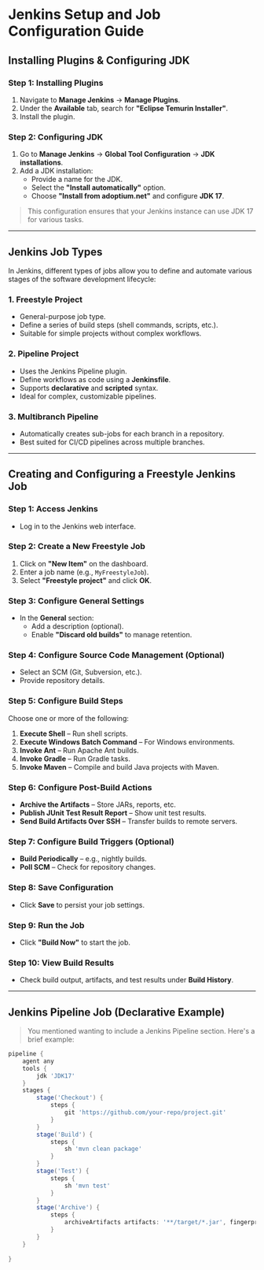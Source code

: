 # Jenkins Setup and Job Configuration Guide

## Installing Plugins & Configuring JDK

### Step 1: Installing Plugins

1. Navigate to **Manage Jenkins** → **Manage Plugins**.
2. Under the **Available** tab, search for **"Eclipse Temurin Installer"**.
3. Install the plugin.

### Step 2: Configuring JDK

1. Go to **Manage Jenkins** → **Global Tool Configuration** → **JDK installations**.
2. Add a JDK installation:
   - Provide a name for the JDK.
   - Select the **"Install automatically"** option.
   - Choose **"Install from adoptium.net"** and configure **JDK 17**.

> This configuration ensures that your Jenkins instance can use JDK 17 for various tasks.

---

## Jenkins Job Types

In Jenkins, different types of jobs allow you to define and automate various stages of the software development lifecycle:

### 1. Freestyle Project

- General-purpose job type.
- Define a series of build steps (shell commands, scripts, etc.).
- Suitable for simple projects without complex workflows.

### 2. Pipeline Project

- Uses the Jenkins Pipeline plugin.
- Define workflows as code using a **Jenkinsfile**.
- Supports **declarative** and **scripted** syntax.
- Ideal for complex, customizable pipelines.

### 3. Multibranch Pipeline

- Automatically creates sub-jobs for each branch in a repository.
- Best suited for CI/CD pipelines across multiple branches.

---

## Creating and Configuring a Freestyle Jenkins Job

### Step 1: Access Jenkins

- Log in to the Jenkins web interface.

### Step 2: Create a New Freestyle Job

1. Click on **"New Item"** on the dashboard.
2. Enter a job name (e.g., `MyFreestyleJob`).
3. Select **"Freestyle project"** and click **OK**.

### Step 3: Configure General Settings

- In the **General** section:
  - Add a description (optional).
  - Enable **"Discard old builds"** to manage retention.

### Step 4: Configure Source Code Management (Optional)

- Select an SCM (Git, Subversion, etc.).
- Provide repository details.

### Step 5: Configure Build Steps

Choose one or more of the following:
1. **Execute Shell** – Run shell scripts.
2. **Execute Windows Batch Command** – For Windows environments.
3. **Invoke Ant** – Run Apache Ant builds.
4. **Invoke Gradle** – Run Gradle tasks.
5. **Invoke Maven** – Compile and build Java projects with Maven.

### Step 6: Configure Post-Build Actions

- **Archive the Artifacts** – Store JARs, reports, etc.
- **Publish JUnit Test Result Report** – Show unit test results.
- **Send Build Artifacts Over SSH** – Transfer builds to remote servers.

### Step 7: Configure Build Triggers (Optional)

- **Build Periodically** – e.g., nightly builds.
- **Poll SCM** – Check for repository changes.

### Step 8: Save Configuration

- Click **Save** to persist your job settings.

### Step 9: Run the Job

- Click **"Build Now"** to start the job.

### Step 10: View Build Results

- Check build output, artifacts, and test results under **Build History**.

---

## Jenkins Pipeline Job (Declarative Example)

> You mentioned wanting to include a Jenkins Pipeline section. Here's a brief example:

```groovy
pipeline {
    agent any
    tools {
        jdk 'JDK17'
    }
    stages {
        stage('Checkout') {
            steps {
                git 'https://github.com/your-repo/project.git'
            }
        }
        stage('Build') {
            steps {
                sh 'mvn clean package'
            }
        }
        stage('Test') {
            steps {
                sh 'mvn test'
            }
        }
        stage('Archive') {
            steps {
                archiveArtifacts artifacts: '**/target/*.jar', fingerprint: true
            }
        }
    }
    
}

